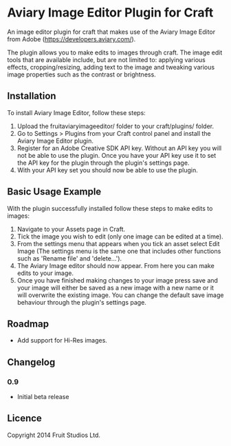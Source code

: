 # Aviary Image Editor Plugin for Craft

An image editor plugin for craft that makes use of the Aviary Image Editor from Adobe (https://developers.aviary.com/). 

The plugin allows you to make edits to images through craft. The image edit tools that are available include, but are not limited to: applying various effects, cropping/resizing, adding text to the image and tweaking various image properties such as the contrast or brightness.


## Installation

To install Aviary Image Editor, follow these steps:

1.  Upload the fruitaviaryimageeditor/ folder to your craft/plugins/ folder.
2.  Go to Settings > Plugins from your Craft control panel and install the Aviary Image Editor plugin.
3. 	Register for an Adobe Creative SDK API key. Without an API key you will not be able to use the plugin. Once you have your API key use it to set the API key for the plugin through the plugin's settings page.
4.  With your API key set you should now be able to use the plugin.

## Basic Usage Example

With the plugin successfully installed follow these steps to make edits to images:

1.	Navigate to your Assets page in Craft.
2.	Tick the image you wish to edit (only one image can be edited at a time).
3.	From the settings menu that appears when you tick an asset select Edit Image (The settings menu is the same one that includes other functions such as 'Rename file' and 'delete...'). 
4.	The Aviary Image editor should now appear. From here you can make edits to your image.
5.  Once you have finished making changes to your image press save and your image will either be saved as a new image with a new name or it will overwrite the existing image. You can change the default save image behaviour through the plugin's settings page.


## Roadmap

* Add support for Hi-Res images.


## Changelog


### 0.9

* Initial beta release


## Licence

Copyright 2014 Fruit Studios Ltd.